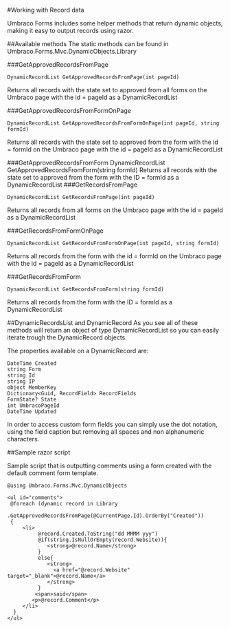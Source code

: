 #Working with Record data

Umbraco Forms includes some helper methods that return dynamic objects, making it easy to output records using razor.

##Available methods
The static methods can be found in Umbraco.Forms.Mvc.DynamicObjects.Library

###GetApprovedRecordsFromPage

	DynamicRecordList GetApprovedRecordsFromPage(int pageId)
Returns all records with the state set to approved from all forms on the Umbraco page with the id = pageId as a DynamicRecordList

###GetApprovedRecordsFromFormOnPage

	DynamicRecordList GetApprovedRecordsFromFormOnPage(int pageId, string formId)
Returns all records with the state set to approved from the form with the id = formId on the Umbraco page with the id = pageId as a DynamicRecordList

###GetApprovedRecordsFromForm
	DynamicRecordList GetApprovedRecordsFromForm(string formId)
Returns all records with the state set to approved from the form with the ID = formId as a DynamicRecordList
###GetRecordsFromPage

	DynamicRecordList GetRecordsFromPage(int pageId)
Returns all records from all forms on the Umbraco page with the id = pageId as a DynamicRecordList

###GetRecordsFromFormOnPage

	DynamicRecordList GetRecordsFromFormOnPage(int pageId, string formId)
Returns all records from the form with the id = formId on the Umbraco page with the id = pageId as a DynamicRecordList

###GetRecordsFromForm

	DynamicRecordList GetRecordsFromForm(string formId)
Returns all records from the form with the ID = formId as a DynamicRecordList

##DynamicRecordsList and DynamicRecord
As you see all of these methods will return an object of type DynamicRecordList so you can easily iterate trough the DynamicRecord objects.

The properties available on a DynamicRecord are:

	DateTime Created
	string Form
	string Id
	string IP
	object MemberKey
	Dictionary<Guid, RecordField> RecordFields
	FormState? State
	int UmbracoPageId
	DateTime Updated

In order to access custom form fields you can simply use the dot notation, using the field caption but removing all spaces and non alphanumeric characters.

##Sample razor script 

Sample script that is outputting comments using a form created with the default comment form template.
	
	@using Umbraco.Forms.Mvc.DynamicObjects

	<ul id="comments">
	 @foreach (dynamic record in Library
	           .GetApprovedRecordsFromPage(@CurrentPage.Id).OrderBy("Created"))
	 {
	     <li>
	          @record.Created.ToString("dd MMMM yyy")
	          @if(string.IsNullOrEmpty(record.Website)){
	             <strong>@record.Name</strong>
	          }
	          else{
	             <strong>
	               <a href="@record.Website" target="_blank">@record.Name</a>
	             </strong>
	          }
	         <span>said</span>
	        <p>@record.Comment</p>
	     </li>
	  }
	</ul>




